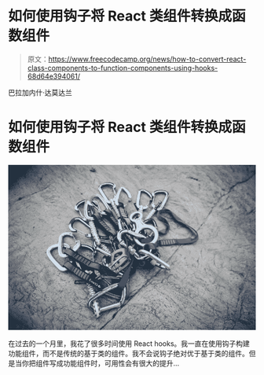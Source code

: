# 如何使用钩子将 React 类组件转换成函数组件

> 原文：<https://www.freecodecamp.org/news/how-to-convert-react-class-components-to-function-components-using-hooks-68d64e394061/>

巴拉加内什·达莫达兰

# 如何使用钩子将 React 类组件转换成函数组件

![cnpphrH7HmfzZJLSVwdsGFhYZzN2LUPGEGAo](img/a5ea701a72ba473634ebd6805a8e5ac1.png)

在过去的一个月里，我花了很多时间使用 React hooks。我一直在使用钩子构建功能组件，而不是传统的基于类的组件。我不会说钩子绝对优于基于类的组件。但是当你把组件写成功能组件时，可用性会有很大的提升…